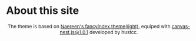 # About this site

<font size=2><center>The theme is based on [Naereen's fancyindex theme(light)](https://GitHub.com/Naereen/Nginx-Fancyindex-Theme), equiped with [canvas-nest.js@1.0.1](https://github.com/hustcc/canvas-nest.js) developed by hustcc. </center></font>